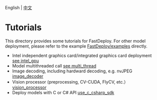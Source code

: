 English | [中文](README_CN.md)

# Tutorials

This directory provides some tutorials for FastDeploy. For other model deployment, please refer to the example [FastDeploy/examples](../examples) directly.

- Intel independent graphics card/integrated graphics card deployment [see intel_gpu](intel_gpu)
- Model multithreaded call [see multi_thread](multi_thread)
- Image decoding, including hardward decoding, e.g. nvJPEG [image_decoder](image_decoder)
- Vision processor (preprocessing, CV-CUDA, FlyCV, etc.）[vision_processor](vision_processor)
- Deploy models with C or C# API [use_c_csharp_sdk](use_c_sharp_sdk)
